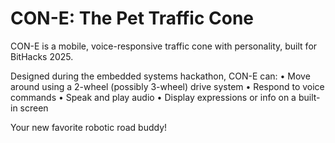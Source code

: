 # CON-E: The Pet Traffic Cone

CON-E is a mobile, voice-responsive traffic cone with personality, built for BitHacks 2025.

Designed during the embedded systems hackathon, CON-E can:
	•	Move around using a 2-wheel (possibly 3-wheel) drive system
	•	Respond to voice commands
	•	Speak and play audio
	•	Display expressions or info on a built-in screen

Your new favorite robotic road buddy!
